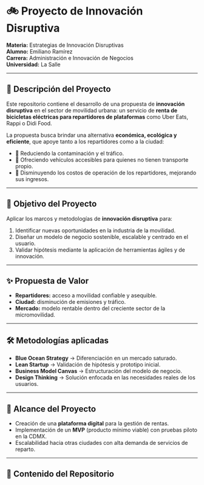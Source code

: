# 🚲 Proyecto de Innovación Disruptiva  
**Materia:** Estrategias de Innovación Disruptivas  
**Alumno:** Emiliano Ramírez  
**Carrera:** Administración e Innovación de Negocios  
**Universidad:** La Salle  

---

## 📌 Descripción del Proyecto
Este repositorio contiene el desarrollo de una propuesta de **innovación disruptiva** en el sector de movilidad urbana: un servicio de **renta de bicicletas eléctricas para repartidores de plataformas** como Uber Eats, Rappi o Didi Food.  

La propuesta busca brindar una alternativa **económica, ecológica y eficiente**, que apoye tanto a los repartidores como a la ciudad:  
- 🌱 Reduciendo la contaminación y el tráfico.  
- 🚴 Ofreciendo vehículos accesibles para quienes no tienen transporte propio.  
- 💸 Disminuyendo los costos de operación de los repartidores, mejorando sus ingresos.  

---

## 🎯 Objetivo del Proyecto
Aplicar los marcos y metodologías de **innovación disruptiva** para:  
1. Identificar nuevas oportunidades en la industria de la movilidad.  
2. Diseñar un modelo de negocio sostenible, escalable y centrado en el usuario.  
3. Validar hipótesis mediante la aplicación de herramientas ágiles y de innovación.  

---

## ✨ Propuesta de Valor
- **Repartidores:** acceso a movilidad confiable y asequible.  
- **Ciudad:** disminución de emisiones y tráfico.  
- **Mercado:** modelo rentable dentro del creciente sector de la micromovilidad.  

---

## 🛠️ Metodologías aplicadas
- **Blue Ocean Strategy** → Diferenciación en un mercado saturado.  
- **Lean Startup** → Validación de hipótesis y prototipo inicial.  
- **Business Model Canvas** → Estructuración del modelo de negocio.  
- **Design Thinking** → Solución enfocada en las necesidades reales de los usuarios.  

---

## 🚀 Alcance del Proyecto
- Creación de una **plataforma digital** para la gestión de rentas.  
- Implementación de un **MVP** (producto mínimo viable) con pruebas piloto en la CDMX.  
- Escalabilidad hacia otras ciudades con alta demanda de servicios de reparto.  

---

## 📂 Contenido del Repositorio
